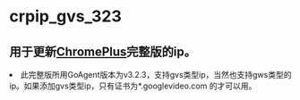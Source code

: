 # crpip_gvs_323
## 用于更新[ChromePlus](https://github.com/comeforu2012/truth/wiki/ChromePlus)完整版的ip。
<li>此完整版所用GoAgent版本为v3.2.3，支持gvs类型ip，当然也支持gws类型的ip。如果添加gvs类型ip，只有证书为*.googlevideo.com 的才可以用。

